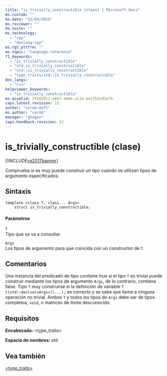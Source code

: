 ```yaml
---
title: "is_trivially_constructible (clase) | Microsoft Docs"
ms.custom: ""
ms.date: "11/04/2016"
ms.reviewer: ""
ms.suite: ""
ms.technology: 
  - "cpp"
  - "devlang-cpp"
ms.tgt_pltfrm: ""
ms.topic: "language-reference"
f1_keywords: 
  - "is_trivially_constructible"
  - "std.is_trivially_constructible"
  - "std::is_trivially_constructible"
  - "type_traits/std::is_trivially_constructible"
dev_langs: 
  - "C++"
helpviewer_keywords: 
  - "is_trivially_constructible"
ms.assetid: 3fa918c1-e66f-4d0e-a11b-be1fb2c02e7b
caps.latest.revision: 12
author: "corob-msft"
ms.author: "corob"
manager: "ghogen"
caps.handback.revision: 12
---
```

# is_trivially_constructible (clase)
[!INCLUDE[vs2017banner](../assembler/inline/includes/vs2017banner.md)]

Comprueba si es muy puede construir un tipo cuando se utilizan tipos de argumento especificados.  
  
## Sintaxis  
  
```  
template <class T, class... Args>  
    struct is_trivially_constructible;  
```  
  
#### Parámetros  
 `T`  
 Tipo que se va a consultar.  
  
 `Args`  
 Los tipos de argumento para que coincida con un constructor de `T`.  
  
## Comentarios  
 Una instancia del predicado de tipo contiene true si el tipo `T` es trivial puede construir mediante los tipos de argumento `Args`, de lo contrario, contiene false. Tipo `T` muy construirse si la definición de variable `T t(std::declval<Args>()...);` es correcto y se sabe que llame a ninguna operación no trivial. Ambos `T` y todos los tipos de `Args` debe ser de tipos completos, `void`, o matrices de límite desconocido.  
  
## Requisitos  
 **Encabezado:** \<type\_traits\>  
  
 **Espacio de nombres:** std  
  
## Vea también  
 [\<type\_traits\>](../standard-library/type-traits.md)